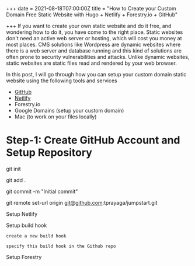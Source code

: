+++
date = 2021-08-18T07:00:00Z
title = "How to Create your Custom Domain Free Static Website with Hugo + Netlify + Forestry.io + GitHub"

+++
If you want to create your own static website and do it free, and wondering how to do it, you have come to the right place. Static websites don't need an active web server or hosting, which will cost you money at most places. CMS solutions like Wordpress are dynamic websites where there is a web server and database running and this kind of solutions are often prone to security vulnerabilities and attacks. Unlike dynamic websites, static websites are static files read and rendered by your web browser.

In this post, I will go through how you can setup your custom domain static website using the following tools and services

* [GitHub](https://github.com/ "GitHub")
* [Netlify](https://www.netlify.com/ "Netlify")
* Forestry.io
* Google Domains (setup your custom domain)
* Mac (to work on your files locally)

# Step-1: Create GitHub Account and Setup Repository

git init

git add .

git commit -m "Initial commit"

git remote set-url origin git@github.com:tprayaga/jumpstart.git

Setup Netlify

Setup build hook

    create a new build hook
    
    specify this build hook in the Github repo

Setup Forestry